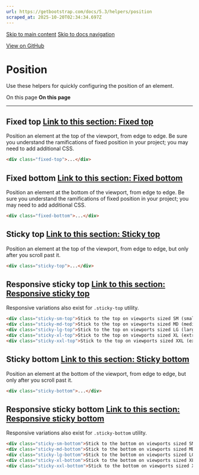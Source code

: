 ```yaml
---
url: https://getbootstrap.com/docs/5.3/helpers/position
scraped_at: 2025-10-20T02:34:34.697Z
---
```


[Skip to main content](https://getbootstrap.com/docs/5.3/helpers/position/#content) [Skip to docs navigation](https://getbootstrap.com/docs/5.3/helpers/position/#bd-docs-nav)

[View on GitHub](https://github.com/twbs/bootstrap/blob/v5.3.8/site/src/content/docs/helpers/position.mdx "View and edit this file on GitHub")

# Position

Use these helpers for quickly configuring the position of an element.

On this page
**On this page**

* * *

## Fixed top [Link to this section: Fixed top](https://getbootstrap.com/docs/5.3/helpers/position/\#fixed-top)

Position an element at the top of the viewport, from edge to edge. Be sure you understand the ramifications of fixed position in your project; you may need to add additional CSS.

```html
<div class="fixed-top">...</div>

```

## Fixed bottom [Link to this section: Fixed bottom](https://getbootstrap.com/docs/5.3/helpers/position/\#fixed-bottom)

Position an element at the bottom of the viewport, from edge to edge. Be sure you understand the ramifications of fixed position in your project; you may need to add additional CSS.

```html
<div class="fixed-bottom">...</div>

```

## Sticky top [Link to this section: Sticky top](https://getbootstrap.com/docs/5.3/helpers/position/\#sticky-top)

Position an element at the top of the viewport, from edge to edge, but only after you scroll past it.

```html
<div class="sticky-top">...</div>

```

## Responsive sticky top [Link to this section: Responsive sticky top](https://getbootstrap.com/docs/5.3/helpers/position/\#responsive-sticky-top)

Responsive variations also exist for `.sticky-top` utility.

```html
<div class="sticky-sm-top">Stick to the top on viewports sized SM (small) or wider</div>
<div class="sticky-md-top">Stick to the top on viewports sized MD (medium) or wider</div>
<div class="sticky-lg-top">Stick to the top on viewports sized LG (large) or wider</div>
<div class="sticky-xl-top">Stick to the top on viewports sized XL (extra-large) or wider</div>
<div class="sticky-xxl-top">Stick to the top on viewports sized XXL (extra-extra-large) or wider</div>

```

## Sticky bottom [Link to this section: Sticky bottom](https://getbootstrap.com/docs/5.3/helpers/position/\#sticky-bottom)

Position an element at the bottom of the viewport, from edge to edge, but only after you scroll past it.

```html
<div class="sticky-bottom">...</div>

```

## Responsive sticky bottom [Link to this section: Responsive sticky bottom](https://getbootstrap.com/docs/5.3/helpers/position/\#responsive-sticky-bottom)

Responsive variations also exist for `.sticky-bottom` utility.

```html
<div class="sticky-sm-bottom">Stick to the bottom on viewports sized SM (small) or wider</div>
<div class="sticky-md-bottom">Stick to the bottom on viewports sized MD (medium) or wider</div>
<div class="sticky-lg-bottom">Stick to the bottom on viewports sized LG (large) or wider</div>
<div class="sticky-xl-bottom">Stick to the bottom on viewports sized XL (extra-large) or wider</div>
<div class="sticky-xxl-bottom">Stick to the bottom on viewports sized XXL (extra-extra-large) or wider</div>

```